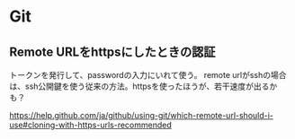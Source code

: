 # Git

## Remote URLをhttpsにしたときの認証
トークンを発行して、passwordの入力にいれて使う。
remote urlがsshの場合は、ssh公開鍵を使う従来の方法。httpsを使ったほうが、若干速度が出るかも？

https://help.github.com/ja/github/using-git/which-remote-url-should-i-use#cloning-with-https-urls-recommended